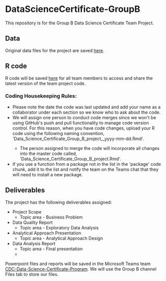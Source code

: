 # DataScienceCertificate-GroupB
This repository is for the Group B Data Science Certificate Team Project.

## Data
Original data files for the project are saved [here](https://github.com/MarshZach/DataScienceCertificate-GroupB/blob/main/Training_set_begs.csv).

## R code
R code will be saved [here](https://github.com/MarshZach/DataScienceCertificate-GroupB/blob/main/Data_Science_Certificate%20_Group_B_project.Rmd) for all team members to access and share the latest version of the team project code. 

### Coding Housekeeping Rules:
* Please note the date the code was last updated and add your name as a collaborator under each section so we know who to ask about the code.
* We will assign one person to conduct code merges since we won't be using GitHub's push and pull functionality to manage code version control. For this reason, when you have code changes, upload your R code using the following naming convention, 'Data_Science_Certificate_Group_B_project_<initials>_yyyy-mm-dd.Rmd'. 
    + The person assigned to merge the code will incorporate all changes into the master code called, 'Data_Science_Certificate_Group_B_project.Rmd'. 
* If you use a function from a package not in the list in the 'package' code chunk, add it to the list and notify the team on the Teams chat that they will need to install a new package.

## Deliverables

The project has the following deliverables assigned:
* Project Scope
    + Topic area - Business Problem
* Data Quality Report
    + Topic area - Exploratory Data Analysis
* Analytical Approach Presentation
    + Topic area - Analytical Approach Design
* Data Analysis Report
    + Topic area - Final presentation
    + 
Powerpoint files and reports will be saved in the Microsoft Teams team [CDC-Data-Science-Certificate-Program](https://teams.microsoft.com/l/team/19%3a58d5a60b6efb4e07bf0048c16754b157%40thread.tacv2/conversations?groupId=769c0a8b-507c-4225-a2f1-0e2dd62d0c8e&tenantId=9ce70869-60db-44fd-abe8-d2767077fc8f). We will use the Group B channel Files tab to store our files.
